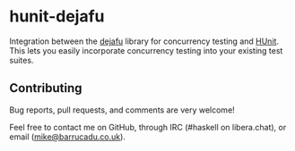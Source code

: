 hunit-dejafu
============

Integration between the [dejafu][] library for concurrency testing and
[HUnit][]. This lets you easily incorporate concurrency testing into
your existing test suites.

Contributing
------------

Bug reports, pull requests, and comments are very welcome!

Feel free to contact me on GitHub, through IRC (#haskell on
libera.chat), or email (mike@barrucadu.co.uk).

[dejafu]: https://hackage.haskell.org/package/dejafu
[HUnit]:  https://hackage.haskell.org/package/HUnit
